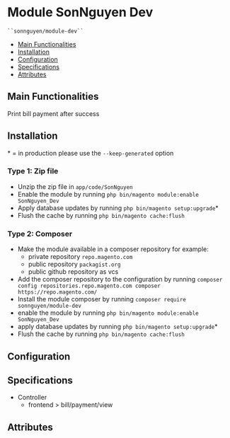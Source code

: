 # Module SonNguyen Dev

    ``sonnguyen/module-dev``

- [Main Functionalities](#markdown-header-main-functionalities)
- [Installation](#markdown-header-installation)
- [Configuration](#markdown-header-configuration)
- [Specifications](#markdown-header-specifications)
- [Attributes](#markdown-header-attributes)


## Main Functionalities
Print bill payment after success

## Installation
\* = in production please use the `--keep-generated` option

### Type 1: Zip file

- Unzip the zip file in `app/code/SonNguyen`
- Enable the module by running `php bin/magento module:enable SonNguyen_Dev`
- Apply database updates by running `php bin/magento setup:upgrade`\*
- Flush the cache by running `php bin/magento cache:flush`

### Type 2: Composer

- Make the module available in a composer repository for example:
    - private repository `repo.magento.com`
    - public repository `packagist.org`
    - public github repository as vcs
- Add the composer repository to the configuration by running `composer config repositories.repo.magento.com composer https://repo.magento.com/`
- Install the module composer by running `composer require sonnguyen/module-dev`
- enable the module by running `php bin/magento module:enable SonNguyen_Dev`
- apply database updates by running `php bin/magento setup:upgrade`\*
- Flush the cache by running `php bin/magento cache:flush`


## Configuration




## Specifications

- Controller
    - frontend > bill/payment/view


## Attributes
